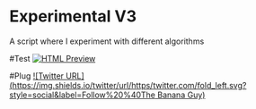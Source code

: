 # Experimental V3
A script where I experiment with different algorithms

#Test
[![HTML Preview](https://img.shields.io/badge/Click%20to%20Preview-%20-blue.svg)](https://kakol20.github.io/Experimental-V3/)

#Plug
[![Twitter URL](https://img.shields.io/twitter/url/https/twitter.com/fold_left.svg?style=social&label=Follow%20%40The Banana Guy)](https://twitter.com/the_banana_guy_)
